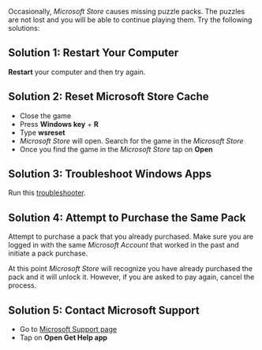 Occasionally, *Microsoft Store* causes missing puzzle packs. The puzzles are not lost and you will be able to continue playing them. Try the following solutions:

## Solution 1: Restart Your Computer

**Restart** your computer and then try again.

## Solution 2: Reset Microsoft Store Cache

* Close the game
* Press **Windows key** + **R**
* Type **wsreset**
* *Microsoft Store* will open. Search for the game in the *Microsoft Store*
* Once you find the game in the *Microsoft Store* tap on **Open**

## Solution 3: Troubleshoot Windows Apps

Run this [troubleshooter](https://support.microsoft.com/en-us/help/4027498/windows-run-the-troubleshooter-for-windows-apps).

## Solution 4: Attempt to Purchase the Same Pack

Attempt to purchase a pack that you already purchased.
Make sure you are logged in with the same *Microsoft Account* that worked in the past and initiate a pack purchase.

At this point *Microsoft Store* will recognize you have already purchased the pack and it will unlock it.
However, if you are asked to pay again, cancel the process.

## Solution 5: Contact Microsoft Support

* Go to [Microsoft Support page](https://support.microsoft.com/en-us/contactus)
* Tap on **Open Get Help app**